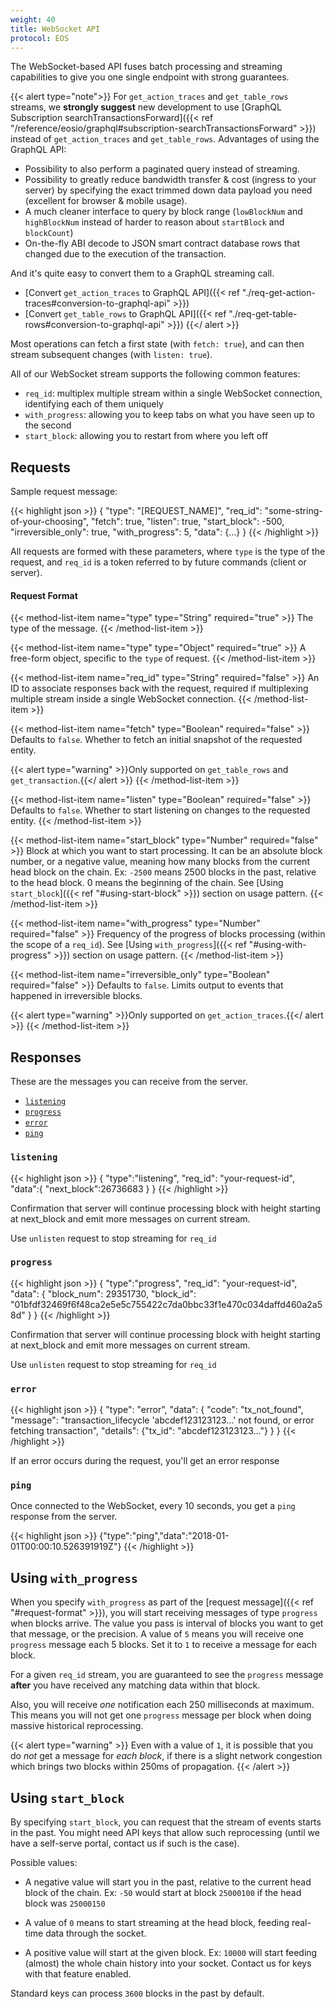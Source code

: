 ```yaml
---
weight: 40
title: WebSocket API
protocol: EOS
---
```


The WebSocket-based API fuses batch processing and streaming
capabilities to give you one single endpoint with strong guarantees.

{{< alert type="note">}}
For `get_action_traces` and `get_table_rows` streams, we **strongly suggest** new development
to use [GraphQL Subscription searchTransactionsForward]({{< ref "/reference/eosio/graphql#subscription-searchTransactionsForward" >}}) instead of `get_action_traces` and `get_table_rows`. Advantages of using the GraphQL API:

- Possibility to also perform a paginated query instead of streaming.
- Possibility to greatly reduce bandwidth transfer & cost (ingress to your server) by specifying the exact trimmed down data payload you need (excellent for browser & mobile usage).
- A much cleaner interface to query by block range (`lowBlockNum` and `highBlockNum` instead of harder to reason about `startBlock` and `blockCount`)
- On-the-fly ABI decode to JSON smart contract database rows that changed due to the execution of the transaction.

And it's quite easy to convert them to a GraphQL streaming call.

- [Convert `get_action_traces` to GraphQL API]({{< ref "./req-get-action-traces#conversion-to-graphql-api" >}})
- [Convert `get_table_rows` to GraphQL API]({{< ref "./req-get-table-rows#conversion-to-graphql-api" >}})
{{</ alert >}}

Most operations can fetch a first state (with `fetch: true`), and can then
stream subsequent changes (with `listen: true`).

All of our WebSocket stream supports the following common features:

* `req_id`: multiplex multiple stream within a single WebSocket connection, identifying each of them uniquely
* `with_progress`: allowing you to keep tabs on what you have seen up to the second
* `start_block`: allowing you to restart from where you left off

## Requests

Sample request message:

{{< highlight json >}}
{
 "type": "[REQUEST_NAME]",
 "req_id": "some-string-of-your-choosing",
 "fetch": true,
 "listen": true,
 "start_block": -500,
 "irreversible_only": true,
 "with_progress": 5,
 "data": {...}
}
{{< /highlight >}}

All requests are formed with these parameters, where `type` is the
type of the request, and `req_id` is a token referred to by future
commands (client or server).

#### Request Format

{{< method-list-item name="type" type="String" required="true" >}}
  The type of the message.
{{< /method-list-item >}}

{{< method-list-item name="type" type="Object" required="true" >}}
  A free-form object, specific to the `type` of request.
{{< /method-list-item >}}

{{< method-list-item name="req_id" type="String" required="false" >}}
  An ID to associate responses back with the request, required if multiplexing multiple stream inside a single WebSocket connection.
{{< /method-list-item >}}

{{< method-list-item name="fetch" type="Boolean" required="false" >}}
  Defaults to `false`. Whether to fetch an initial snapshot of the requested entity.

  {{< alert type="warning" >}}Only supported on `get_table_rows` and `get_transaction`.{{</ alert >}}
{{< /method-list-item >}}

{{< method-list-item name="listen" type="Boolean" required="false" >}}
  Defaults to `false`. Whether to start listening on changes to the requested entity.
{{< /method-list-item >}}

{{< method-list-item name="start_block" type="Number" required="false" >}}
  Block at which you want to start processing. It can be an absolute block number, or a negative value, meaning how many blocks from the current head block on the chain. Ex: `-2500` means 2500 blocks in the past, relative to the head block. 0 means the beginning of the chain. See [Using `start_block`]({{< ref "#using-start-block" >}}) section on usage pattern.
{{< /method-list-item >}}

{{< method-list-item name="with_progress" type="Number" required="false" >}}
  Frequency of the progress of blocks processing (within the scope of a `req_id`). See [Using `with_progress`]({{< ref "#using-with-progress" >}}) section on usage pattern.
{{< /method-list-item >}}

{{< method-list-item name="irreversible_only" type="Boolean" required="false" >}}
  Defaults to `false`. Limits output to events that happened in irreversible blocks.

  {{< alert type="warning" >}}Only supported on `get_action_traces`.{{</ alert >}}
{{< /method-list-item >}}

## Responses

These are the messages you can receive from the server.

* [`listening`](#listening)
* [`progress`](#progress)
* [`error`](#error)
* [`ping`](#ping)

### `listening`

{{< highlight json >}}
{
  "type":"listening",
  "req_id": "your-request-id",
  "data":{
   "next_block":26736683
  }
}
{{< /highlight >}}

Confirmation that server will continue processing block with height starting at next_block and emit more messages on current stream.

Use `unlisten` request to stop streaming for `req_id`

### `progress`

{{< highlight json >}}
{
 "type":"progress",
 "req_id": "your-request-id",
 "data": {
    "block_num": 29351730,
    "block_id": "01bfdf32469f6f48ca2e5e5c755422c7da0bbc33f1e470c034daffd460a2a58d"
 }
}
{{< /highlight >}}

Confirmation that server will continue processing block with height starting at next_block and emit more messages on current stream.

Use `unlisten` request to stop streaming for `req_id`

### `error`

{{< highlight json >}}
{
  "type": "error",
  "data": {
   "code": "tx_not_found",
   "message": "transaction_lifecycle 'abcdef123123123...' not found, or error fetching transaction",
   "details": {"tx_id": "abcdef123123123..."}
  }
}
{{< /highlight >}}

If an error occurs during the request, you'll get an error response

### `ping`

Once connected to the WebSocket, every 10 seconds, you get a `ping` response from the server.

{{< highlight json >}}
{"type":"ping","data":"2018-01-01T00:00:10.526391919Z"}
{{< /highlight >}}

## Using `with_progress`

When you specify `with_progress` as part of the
[request message]({{< ref "#request-format" >}}), you will start
receiving messages of type `progress` when blocks arrive. The value
you pass is interval of blocks you want to get that message, or the
precision. A value of `5` means you will receive one `progress`
message each 5 blocks. Set it to `1` to receive a message for each
block.

For a given `req_id` stream, you are guaranteed to see the `progress`
message **after** you have received any matching data within that
block.

Also, you will receive *one* notification each 250 milliseconds at
maximum. This means you will not get one `progress` message per block
when doing massive historical reprocessing.

{{< alert type="warning" >}}
Even with a value of `1`, it is possible that you do *not* get a
message for *each block*, if there is a slight network congestion
which brings two blocks within 250ms of propagation.
{{< /alert >}}

## Using `start_block`

By specifying `start_block`, you can request that the stream of events
starts in the past. You might need API keys that allow such
reprocessing (until we have a self-serve portal, contact us if such is
the case).

Possible values:

* A negative value will start you in the past, relative to the current
  head block of the chain. Ex: `-50` would start at block `25000100`
  if the head block was `25000150`

* A value of `0` means to start streaming at the head block, feeding
  real-time data through the socket.

* A positive value will start at the given block. Ex: `10000` will
  start feeding (almost) the whole chain history into your
  socket. Contact us for keys with that feature enabled.

Standard keys can process `3600` blocks in the past by default.
